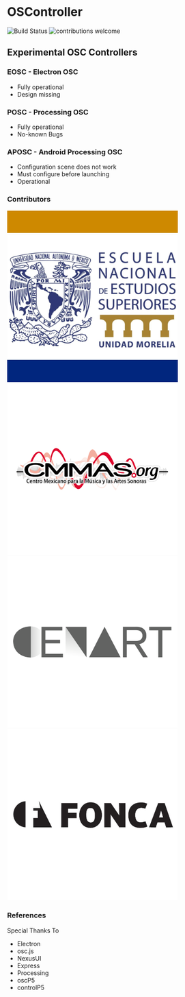# OSController

![Build Status](https://travis-ci.org/dwyl/esta.svg?branch=master)
![contributions welcome](https://img.shields.io/badge/contributions-welcome-brightgreen.svg?style=flat)

## Experimental OSC Controllers

### EOSC - Electron OSC

* Fully operational
* Design missing

### POSC - Processing OSC

* Fully operational
* No-known Bugs

### APOSC - Android Processing OSC

* Configuration scene does not work
* Must configure before launching
* Operational

### Contributors

<a href="http://www.enesmorelia.unam.mx" ><img src="img/enes.png"></a>
<a href="https://www.cmmas.org"><img src="img/cmmas.png"></a>
<a href="https://www.cenart.gob.mx"><img src="img/cenart.png"></a>
<a href="https://fonca.cultura.gob.mx"><img src="img/fonca.png"></a>


### References

Special Thanks To

* Electron
* osc.js
* NexusUI
* Express
* Processing
* oscP5 
* controlP5




